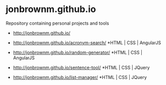 # jonbrownm.github.io
Repository containing personal projects and tools

* http://jonbrownm.github.io/

* http://jonbrownm.github.io/acronym-search/
*HTML | CSS | AngularJS

* http://jonbrownm.github.io/random-generator/
*HTML | CSS | AngularJS

* http://jonbrownm.github.io/sentence-tool/
*HTML | CSS | JQuery

* http://jonbrownm.github.io/list-manager/
*HTML | CSS | JQuery
